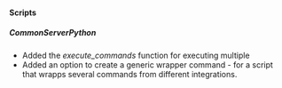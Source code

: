 
#### Scripts
##### CommonServerPython
- Added the *execute_commands* function for executing multiple
- Added an option to create a generic wrapper command - for a script that wrapps several commands from different integrations.
